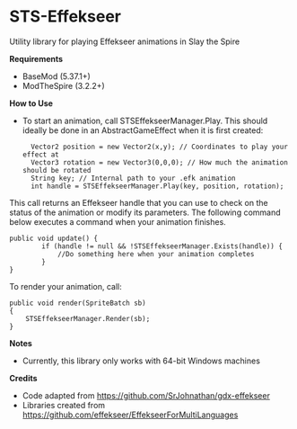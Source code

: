 # STS-Effekseer
Utility library for playing Effekseer animations in Slay the Spire

**Requirements**
- BaseMod (5.37.1+)
- ModTheSpire (3.2.2+)

**How to Use**
- To start an animation, call STSEffekseerManager.Play. This should ideally be done in an AbstractGameEffect when it is first created:

        Vector2 position = new Vector2(x,y); // Coordinates to play your effect at
        Vector3 rotation = new Vector3(0,0,0); // How much the animation should be rotated
        String key; // Internal path to your .efk animation
        int handle = STSEffekseerManager.Play(key, position, rotation);

This call returns an Effekseer handle that you can use to check on the status of the animation or modify its parameters. The following command below executes a command when your animation finishes. 

    public void update() {
            if (handle != null && !STSEffekseerManager.Exists(handle)) {
                //Do something here when your animation completes
            }
    }

To render your animation, call:

    public void render(SpriteBatch sb)
    {
        STSEffekseerManager.Render(sb);
    }

**Notes**
- Currently, this library only works with 64-bit Windows machines

**Credits**
- Code adapted from https://github.com/SrJohnathan/gdx-effekseer
- Libraries created from https://github.com/effekseer/EffekseerForMultiLanguages
